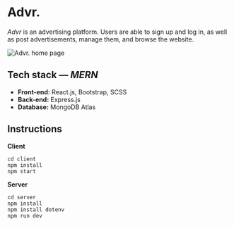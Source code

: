 # Advr.
*Advr* is an advertising platform. Users are able to sign up and log in, as well as post advertisements, manage them, and browse the website.

![Advr. home page](https://cdn.discordapp.com/attachments/943880484792963104/1008871661287788584/unknown.png)


## Tech stack — *MERN*

- **Front-end:** React.js, Bootstrap, SCSS
- **Back-end:** Express.js
- **Database:** MongoDB Atlas

## Instructions

**Client**

    cd client
    npm install
    npm start
 
**Server**

    cd server
    npm install
    npm install dotenv
    npm run dev
